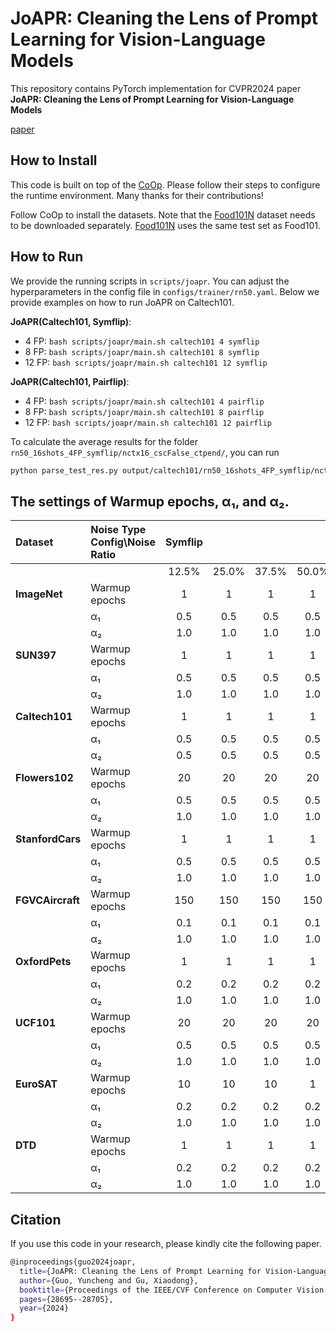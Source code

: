 # JoAPR: Cleaning the Lens of Prompt Learning for Vision-Language Models

This repository contains PyTorch implementation for CVPR2024 paper __JoAPR: Cleaning the Lens of Prompt Learning for Vision-Language Models__

[paper](https://openaccess.thecvf.com/content/CVPR2024/papers/Guo_JoAPR_Cleaning_the_Lens_of_Prompt_Learning_for_Vision-Language_Models_CVPR_2024_paper.pdf)

## How to Install

This code is built on top of the [CoOp](https://github.com/KaiyangZhou/CoOp). Please follow their steps to configure the runtime environment. Many thanks for their contributions!

Follow CoOp to install the datasets. Note that the [Food101N](https://www.kaggle.com/datasets/kuanghueilee/food-101n) dataset needs to be downloaded separately. [Food101N]([Food101N](https://www.kaggle.com/datasets/kuanghueilee/food-101n)) uses the same test set as Food101.

## How to Run

We provide the running scripts in `scripts/joapr`. You can adjust the hyperparameters in the config file in `configs/trainer/rn50.yaml`. Below we provide examples on how to run JoAPR on Caltech101.

**JoAPR(Caltech101, Symflip)**:

- 4 FP: `bash scripts/joapr/main.sh caltech101 4 symflip`
- 8 FP: `bash scripts/joapr/main.sh caltech101 8 symflip`
- 12 FP: `bash scripts/joapr/main.sh caltech101 12 symflip`

**JoAPR(Caltech101, Pairflip)**:

- 4 FP: `bash scripts/joapr/main.sh caltech101 4 pairflip`
- 8 FP: `bash scripts/joapr/main.sh caltech101 8 pairflip`
- 12 FP: `bash scripts/joapr/main.sh caltech101 12 pairflip`

To calculate the average results for the folder `rn50_16shots_4FP_symflip/nctx16_cscFalse_ctpend/`, you can run

```bash
python parse_test_res.py output/caltech101/rn50_16shots_4FP_symflip/nctx16_cscFalse_ctpend
```

## The settings of Warmup epochs, α₁, and α₂.

| Dataset          | Noise Type Config\Noise Ratio | **Symflip**                               |                                |                                |                                |                                |                                | **Pairflip**                               |                                |                                |                                |                                |                                |
|:----------------|:----------------------------|:----------------------------------------:|:------------------------------:|:------------------------------:|:------------------------------:|:------------------------------:|:------------------------------:|:----------------------------------------:|:------------------------------:|:------------------------------:|:------------------------------:|:------------------------------:|:------------------------------:|
|                  |                              | 12.5%                                  | 25.0%                          | 37.5%                          | 50.0%                          | 62.5%                          | 75.0%                          | 12.5%                                    | 25.0%                          | 37.5%                          | 50.0%                          | 62.5%                          | 75.0%                          |
| **ImageNet**     | Warmup epochs               | 1                                      | 1                              | 1                              | 1                              | 1                              | 1                              | 1                                        | 1                              | 1                              | 1                              | 1                              | 1                              |
|                  | α₁                          | 0.5                                    | 0.5                            | 0.5                            | 0.5                            | 0.5                            | 0.5                            | 0.5                                      | 0.5                            | 0.5                            | 0.5                            | 0.5                            | 0.5                            |
|                  | α₂                          | 1.0                                    | 1.0                            | 1.0                            | 1.0                            | 1.0                            | 1.0                            | 1.0                                      | 1.0                            | 1.0                            | 1.0                            | 1.0                            | 1.0                            |
| **SUN397**       | Warmup epochs               | 1                                      | 1                              | 1                              | 1                              | 1                              | 1                              | 1                                        | 1                              | 1                              | 1                              | 1                              | 1                              |
|                  | α₁                          | 0.5                                    | 0.5                            | 0.5                            | 0.5                            | 0.5                            | 0.5                            | 0.5                                      | 0.5                            | 0.5                            | 0.5                            | 0.5                            | 0.5                            |
|                  | α₂                          | 1.0                                    | 1.0                            | 1.0                            | 1.0                            | 1.0                            | 1.0                            | 1.0                                      | 1.0                            | 1.0                            | 1.0                            | 1.0                            | 1.0                            |
| **Caltech101**   | Warmup epochs               | 1                                      | 1                              | 1                              | 1                              | 1                              | 1                              | 1                                        | 1                              | 1                              | 1                              | 1                              | 1                              |
|                  | α₁                          | 0.5                                    | 0.5                            | 0.5                            | 0.5                            | 0.5                            | 0.5                            | 0.5                                      | 0.5                            | 0.5                            | 0.5                            | 0.5                            | 0.5                            |
|                  | α₂                          | 0.5                                    | 0.5                            | 0.5                            | 0.5                            | 0.5                            | 0.5                            | 0.5                                      | 0.5                            | 0.5                            | 0.5                            | 0.5                            | 0.5                            |
| **Flowers102**   | Warmup epochs               | 20                                     | 20                             | 20                             | 20                             | 20                             | 1                             | 20                                       | 20                             | 20                             | 1                             | 1                             | 1                             |
|                  | α₁                          | 0.5                                    | 0.5                            | 0.5                            | 0.5                            | 0.5                            | 0.5                            | 0.5                                      | 0.5                            | 0.5                            | 0.5                            | 0.5                            | 0.5                            |
|                  | α₂                          | 1.0                                    | 1.0                            | 1.0                            | 1.0                            | 1.0                            | 1.0                            | 1.0                                      | 1.0                            | 1.0                            | 1.0                            | 1.0                            | 1.0                            |
| **StanfordCars** | Warmup epochs               | 1                                      | 1                              | 1                              | 1                              | 1                              | 1                              | 1                                        | 1                              | 1                              | 1                              | 1                              | 1                              |
|                  | α₁                          | 0.5                                    | 0.5                            | 0.5                            | 0.5                            | 0.5                            | 0.5                            | 0.5                                      | 0.5                            | 0.5                            | 0.5                            | 0.5                            | 0.5                            |
|                  | α₂                          | 1.0                                    | 1.0                            | 1.0                            | 1.0                            | 1.0                            | 1.0                            | 1.0                                      | 1.0                            | 1.0                            | 1.0                            | 1.0                            | 1.0                            |
| **FGVCAircraft** | Warmup epochs               | 150                                    | 150                            | 150                            | 150                            | 150                            | 150                            | 150                                      | 150                            | 150                            | 150                            | 150                            | 150                            |
|                  | α₁                          | 0.1                                    | 0.1                            | 0.1                            | 0.1                            | 0.1                            | 0.5                            | 0.1                                      | 0.1                            | 0.1                            | 0.1                            | 0.1                            | 0.5                            |
|                  | α₂                          | 1.0                                    | 1.0                            | 1.0                            | 1.0                            | 1.0                            | 1.0                            | 1.0                                      | 1.0                            | 1.0                            | 1.0                            | 1.0                            | 1.0                            |
| **OxfordPets**   | Warmup epochs               | 1                                      | 1                              | 1                              | 1                              | 1                              | 1                              | 1                                        | 1                              | 1                              | 1                              | 1                              | 1                              |
|                  | α₁                          | 0.2                                    | 0.2                            | 0.2                            | 0.2                            | 0.2                            | 0.2                            | 0.2                                      | 0.2                            | 0.2                            | 0.2                            | 0.2                            | 0.2                            |
|                  | α₂                          | 1.0                                    | 1.0                            | 1.0                            | 1.0                            | 1.0                            | 1.0                            | 1.0                                      | 1.0                                      | 1.0                                      | 1.0                                      | 1.0                                      | 1.0                                      | 1.0                                      |                           
| **UCF101**       | Warmup epochs               | 20                                     | 20                             | 20                             | 20                             | 20                             | 1                             | 20                                       | 20                             | 1                             | 1                             | 1                             | 1                             |
|                  | α₁                          | 0.5                                    | 0.5                            | 0.5                            | 0.5                            | 0.5                            | 0.5                            | 0.5                                      | 0.5                            | 0.5                            | 0.5                            | 0.5                            | 0.5                            |
|                  | α₂                          | 1.0                                    | 1.0                            | 1.0                            | 1.0                            | 1.0                            | 1.0                            | 1.0                                      | 1.0                            | 1.0                            | 1.0                            | 1.0                            | 1.0                            |
| **EuroSAT**      | Warmup epochs               | 10                                     | 10                             | 10                             | 1                             | 1                             | 1                             | 10                                       | 10                             | 10                             | 10                             | 1                             | 1                             |
|                  | α₁                          | 0.2                                    | 0.2                            | 0.2                            | 0.2                            | 0.2                            | 0.1                            | 0.2                                      | 0.2                            | 0.2                            | 0.2                            | 0.2                            | 0.1                            |
|                  | α₂                          | 1.0                                    | 1.0                            | 1.0                            | 1.0                            | 1.0                            | 1.0                            | 1.0                                      | 1.0                            | 1.0                            | 1.0                            | 1.0                            | 1.0                            |
| **DTD**          | Warmup epochs               | 1                                      | 1                              | 1                              | 1                              | 1                              | 1                              | 1                                        | 1                              | 1                              | 1                              | 1                              | 1                              |
|                  | α₁                          | 0.2                                    | 0.2                            | 0.2                            | 0.2                            | 0.2                            | 0.2                            | 0.2                                      | 0.2                            | 0.2                            | 0.2                            | 0.2                            | 0.1                            |
|                  | α₂                          | 1.0                                    | 1.0                            | 1.0                            | 1.0                            | 1.0                            | 1.0                            | 1.0                                      | 1.0                            | 1.0                            | 1.0                            | 1.0                            | 1.0                            |



## Citation

If you use this code in your research, please kindly cite the following paper.

```bash
@inproceedings{guo2024joapr,
  title={JoAPR: Cleaning the Lens of Prompt Learning for Vision-Language Models},
  author={Guo, Yuncheng and Gu, Xiaodong},
  booktitle={Proceedings of the IEEE/CVF Conference on Computer Vision and Pattern Recognition},
  pages={28695--28705},
  year={2024}
}
```


